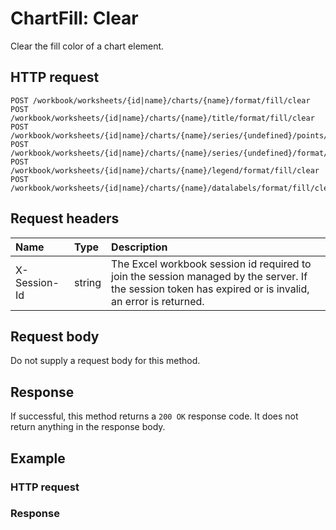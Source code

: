 # ChartFill: Clear

Clear the fill color of a chart element.
## HTTP request
```http
POST /workbook/worksheets/{id|name}/charts/{name}/format/fill/clear
POST /workbook/worksheets/{id|name}/charts/{name}/title/format/fill/clear
POST /workbook/worksheets/{id|name}/charts/{name}/series/{undefined}/points/{undefined}/format/fill/clear
POST /workbook/worksheets/{id|name}/charts/{name}/series/{undefined}/format/fill/clear
POST /workbook/worksheets/{id|name}/charts/{name}/legend/format/fill/clear
POST /workbook/worksheets/{id|name}/charts/{name}/datalabels/format/fill/clear
```
## Request headers
| Name       | Type | Description|
|:-----------|:------|:----------|
| X-Session-Id   | string  | The Excel workbook session id required to join the session managed by the server. If the session token has expired or is invalid, an error is returned.|

## Request body
Do not supply a request body for this method.


## Response
If successful, this method returns a `200 OK` response code. It does not return anything in the response body.
## Example
### HTTP request
### Response

